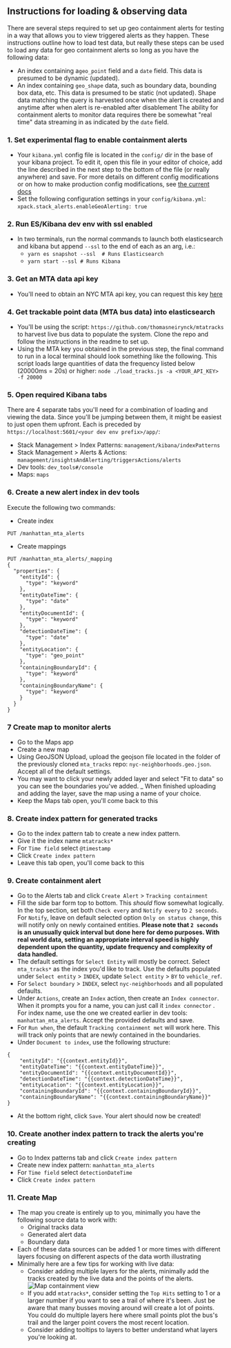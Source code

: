## Instructions for loading & observing data 

There are several steps required to set up geo containment alerts for testing in a way
that allows you to view triggered alerts as they happen. These instructions outline
how to load test data, but really these steps can be used to load any data for geo
containment alerts so long as you have the following data:
- An index containing a`geo_point` field and a `date` field. This data is presumed to
be dynamic (updated).
- An index containing `geo_shape` data, such as boundary data, bounding box data, etc.
This data is presumed to be static (not updated). Shape data matching the query is
harvested once when the alert is created and anytime after when alert is re-enabled
after disablement
The ability for containment alerts to monitor data requires there be somewhat "real time"
data streaming in as indicated by the `date` field.

### 1. Set experimental flag to enable containment alerts
- Your `kibana.yml` config file is located in the `config/` dir in the base of your kibana
project. To edit it, open this file in your editor of choice, add the line described in
the next step to the bottom of the file (or really anywhere) and save. For more details
on different config modifications or on how to make production config modifications,
see [the current docs](https://www.elastic.co/guide/en/kibana/current/settings.html)
- Set the following configuration settings in your `config/kibana.yml`:
`xpack.stack_alerts.enableGeoAlerting: true`

### 2. Run ES/Kibana dev env with ssl enabled
- In two terminals, run the normal commands to launch both elasticsearch and kibana but 
append `--ssl` to the end of each as an arg, i.e.:
  - `yarn es snapshot --ssl  # Runs Elasticsearch`
  - `yarn start --ssl # Runs Kibana`
  
### 3. Get an MTA data api key
- You'll need to obtain an NYC MTA api key, you can request this
  key [here](https://docs.google.com/forms/d/e/1FAIpQLSfGUZA6h4eHd2-ImaK5Q_I5Gb7C3UEP5vYDALyGd7r3h08YKg/viewform?hl=en&formkey=dG9kcGIxRFpSS0NhQWM4UjA0V0VkNGc6MQ#gid=0)

### 4. Get trackable point data (MTA bus data) into elasticsearch
- You'll be using the script: `https://github.com/thomasneirynck/mtatracks` to harvest
live bus data to populate the system. Clone the repo and follow the instructions in
the readme to set up. 
- Using the MTA key you obtained in the previous step, the final command to run
in a local terminal should look something like the following. This script loads large
quantities of data the frequency listed below (20000ms = 20s) or higher:
`node ./load_tracks.js -a <YOUR_API_KEY> -f 20000`

### 5. Open required Kibana tabs
There are 4 separate tabs you'll need for a combination of loading and viewing the
data. Since you'll be jumping between them, it might be easiest to just open them
upfront. Each is preceded by `https://localhost:5601/<your dev env prefix>/app/`:
- Stack Management > Index Patterns: `management/kibana/indexPatterns`
- Stack Management > Alerts & Actions: `management/insightsAndAlerting/triggersActions/alerts`
- Dev tools: `dev_tools#/console`
- Maps: `maps`

### 6. Create a new alert index in dev tools
Execute the following two commands:
- Create index
```
PUT /manhattan_mta_alerts
```
- Create mappings
```
PUT /manhattan_mta_alerts/_mapping
{
  "properties": {
    "entityId": {
      "type": "keyword"
    },
    "entityDateTime": {
      "type": "date"
    },
    "entityDocumentId": {
      "type": "keyword"
    },
    "detectionDateTime": {
      "type": "date"
    },    
    "entityLocation": {
      "type": "geo_point"
    },
    "containingBoundaryId": {
      "type": "keyword"
    },
    "containingBoundaryName": {
      "type": "keyword"
    }
  }
}
```

### 7 Create map to monitor alerts
- Go to the Maps app
- Create a new map
- Using GeoJSON Upload, upload the geojson file located in the folder of the previously 
cloned `mta_tracks` repo: `nyc-neighborhoods.geo.json`. Accept all of the default
settings.
- You may want to click your newly added layer and select "Fit to data" so you can see the
boundaries you've added.
_ When finished uploading and adding the layer, save the map using a name of your
choice.
- Keep the Maps tab open, you'll come back to this

### 8. Create index pattern for generated tracks
- Go to the index pattern tab to create a new index pattern.
- Give it the index name `mtatracks*`
- For `Time field` select `@timestamp`
- Click `Create index pattern`
- Leave this tab open, you'll come back to this


### 9. Create containment alert
- Go to the Alerts tab and click `Create Alert` > `Tracking containment`
- Fill the side bar form top to bottom. This _should_ flow somewhat logically. In the top 
section, set both `Check every` and `Notify every` to `2 seconds`.
 For `Notify`, leave
on default selected option `Only on status change`, this will notify only on newly
contained entities.
 **Please note that `2 seconds` is an unusually quick interval but done here for demo
 purposes. With real world data, setting an appropriate interval speed is highly dependent
 upon the quantity, update frequency and complexity of data handled.**
- The default settings for `Select Entity` will mostly be correct. Select `mta_tracks*`
as the index you'd like to track. Use the defaults populated under
`Select entity` > `INDEX`, update `Select entity` > `BY` to `vehicle_ref`.
- For `Select boundary` > `INDEX`, select `nyc-neighborhoods` and all populated defaults.
- Under `Actions`, create an `Index` action, then create an `Index connector`. When it
prompts you for a name, you can just call it `index connector` . For index name, use the one we 
created earlier in dev tools: `manhattan_mta_alerts`. Accept the provided defaults and save.
- For `Run when`, the default `Tracking containment met` will work here. This will track
only points that are newly contained in the boundaries.
- Under `Document to index`, use the following structure:
```
{
    "entityId": "{{context.entityId}}",
    "entityDateTime": "{{context.entityDateTime}}",
    "entityDocumentId": "{{context.entityDocumentId}}",
    "detectionDateTime": "{{context.detectionDateTime}}",
    "entityLocation": "{{context.entityLocation}}",
    "containingBoundaryId": "{{context.containingBoundaryId}}",
    "containingBoundaryName": "{{context.containingBoundaryName}}"
}
```
- At the bottom right, click `Save`. Your alert should now be created!

### 10. Create another index pattern to track the alerts you're creating
- Go to Index patterns tab and click `Create index pattern`
- Create new index pattern: `manhattan_mta_alerts`
- For `Time field` select `detectionDateTime`
- Click `Create index pattern`

### 11. Create Map
- The map you create is entirely up to you, minimally you have the following
source data to work with:
    - Original tracks data
    - Generated alert data
    - Boundary data
- Each of these data sources can be added 1 or more times with different layers
  focusing on different aspects of the data worth illustrating
- Minimally here are a few tips for working with live data:
    - Consider adding multiple layers for the alerts, minimally add the tracks created
    by the live data and the points of the alerts.
    ![Map containment view](plugins/stack_alerts/public/alert_types/geo_containment/images/geo_containment_alert_map_view.png)
    - If you add `mtatracks*`, consider setting the `Top Hits` setting to 1 or a larger
    number if you want to see a trail of where it's been. Just be aware that many busses
    moving around will create a lot of points. You could do multiple layers here where
    small points plot the bus's trail and the larger point covers the most recent location.
    - Consider adding tooltips to layers to better understand what layers you're looking at.
